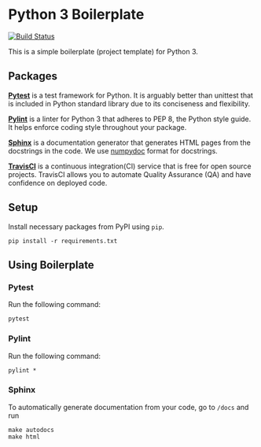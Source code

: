 # Python 3 Boilerplate

[![Build Status](https://travis-ci.org/seungjaeryanlee/python3-boilerplate.svg?branch=master)](https://travis-ci.org/seungjaeryanlee/python3-boilerplate)

This is a simple boilerplate (project template) for Python 3.

## Packages

[**Pytest**](https://docs.pytest.org/en/latest/) is a test framework for Python. It is arguably better than unittest that is included in Python standard library due to its conciseness and flexibility.

[**Pylint**](https://www.pylint.org/) is a linter for Python 3 that adheres to PEP 8, the Python style guide. It helps enforce coding style throughout your package.

[**Sphinx**](http://www.sphinx-doc.org/en/master/) is a documentation generator that generates HTML pages from the docstrings in the code. We use [numpydoc](https://numpydoc.readthedocs.io/en/latest/) format for docstrings.

[**TravisCI**](https://travis-ci.org/) is a continuous integration(CI) service that is free for open source projects. TravisCI allows you to automate Quality Assurance (QA) and have confidence on deployed code.

## Setup

Install necessary packages from PyPI using `pip`.

```
pip install -r requirements.txt
```

## Using Boilerplate

### Pytest

Run the following command:

```
pytest
```

### Pylint

Run the following command:

```
pylint *
```

### Sphinx

To automatically generate documentation from your code, go to `/docs` and run

```
make autodocs
make html
```
